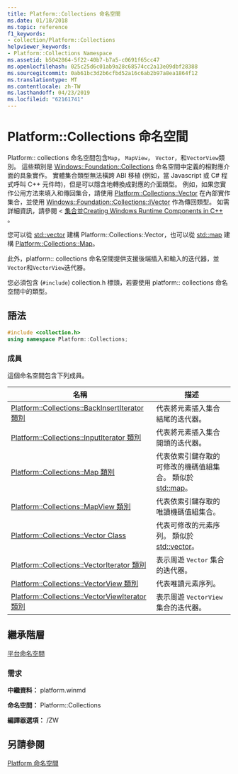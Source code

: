 ```yaml
---
title: Platform::Collections 命名空間
ms.date: 01/18/2018
ms.topic: reference
f1_keywords:
- collection/Platform::Collections
helpviewer_keywords:
- Platform::Collections Namespace
ms.assetid: b5042864-5f22-40b7-b7a5-c0691f65cc47
ms.openlocfilehash: 025c25d6c01ab9a28c68574cc2a13e09dbf28388
ms.sourcegitcommit: 0ab61bc3d2b6cfbd52a16c6ab2b97a8ea1864f12
ms.translationtype: MT
ms.contentlocale: zh-TW
ms.lasthandoff: 04/23/2019
ms.locfileid: "62161741"
---
```

# <a name="platformcollections-namespace"></a>Platform::Collections 命名空間

Platform:: collections 命名空間包含`Map`， `MapView`， `Vector`，和`VectorView`類別。 這些類別是 [Windows::Foundation::Collections](/uwp/api/Windows.Foundation.Collections) 命名空間中定義的相對應介面的具象實作。 實體集合類型無法橫跨 ABI 移植 (例如，當 Javascript 或 C# 程式呼叫 C++ 元件時)，但是可以隱含地轉換成對應的介面類型。 例如，如果您實作公用方法來填入和傳回集合，請使用 [Platform::Collections::Vector](../cppcx/platform-collections-vector-class.md) 在內部實作集合，並使用 [Windows::Foundation::Collections::IVector](/uwp/api/Windows.Foundation.Collections.IVector_T_) 作為傳回類型。 如需詳細資訊，請參閱 <<c0> [ 集合](../cppcx/collections-c-cx.md)並[Creating Windows Runtime Components in C++ ](/windows/uwp/winrt-components/creating-windows-runtime-components-in-cpp)。</c0>

您可以從 [std::vector](../standard-library/vector-class.md) 建構 Platform::Collections::Vector，也可以從 [std::map](../cppcx/platform-collections-map-class.md) 建構 [Platform::Collections::Map](../standard-library/map-class.md)。

此外，platform:: collections 命名空間提供支援後端插入和輸入的迭代器，並`Vector`和`VectorView`迭代器。

您必須包含 (`#include`) collection.h 標頭，若要使用 platform:: collections 命名空間中的類型。

## <a name="syntax"></a>語法

```cpp
#include <collection.h>
using namespace Platform::Collections;
```

### <a name="members"></a>成員

這個命名空間包含下列成員。

|名稱|描述|
|----------|-----------------|
|[Platform::Collections::BackInsertIterator 類別](../cppcx/platform-collections-backinsertiterator-class.md)|代表將元素插入集合結尾的迭代器。|
|[Platform::Collections::InputIterator 類別](../cppcx/platform-collections-inputiterator-class.md)|代表將元素插入集合開頭的迭代器。|
|[Platform::Collections::Map 類別](../cppcx/platform-collections-map-class.md)|代表依索引鍵存取的可修改的機碼值組集合。 類似於 [std::map](../standard-library/map-class.md)。|
|[Platform::Collections::MapView 類別](../cppcx/platform-collections-mapview-class.md)|代表依索引鍵存取的唯讀機碼值組集合。|
|[Platform::Collections::Vector Class](../cppcx/platform-collections-vector-class.md)|代表可修改的元素序列。 類似於 [std::vector](../standard-library/vector-class.md)。|
|[Platform::Collections::VectorIterator 類別](../cppcx/platform-collections-vectoriterator-class.md)|表示周遊 `Vector` 集合的迭代器。|
|[Platform::Collections::VectorView 類別](../cppcx/platform-collections-vectorview-class.md)|代表唯讀元素序列。|
|[Platform::Collections::VectorViewIterator 類別](../cppcx/platform-collections-vectorviewiterator-class.md)|表示周遊 `VectorView` 集合的迭代器。|

## <a name="inheritance-hierarchy"></a>繼承階層

[平台命名空間](../cppcx/platform-namespace-c-cx.md)

### <a name="requirements"></a>需求

**中繼資料：** platform.winmd

**命名空間：** Platform::Collections

**編譯器選項：** /ZW

## <a name="see-also"></a>另請參閱

[Platform 命名空間](../cppcx/platform-namespace-c-cx.md)
